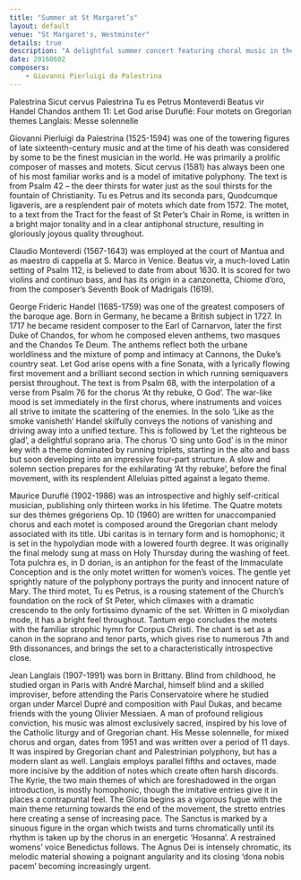 ```yaml
---
title: "Summer at St Margaret’s"
layout: default
venue: "St Margaret's, Westminster"
details: true
description: "A delightful summer concert featuring choral music in the beautiful setting of St Margaret's Westminster, celebrating the season with both sacred and secular works."
date: 20160602
composers:
    - Giovanni Pierluigi da Palestrina
---
```

Palestrina Sicut cervus
Palestrina Tu es Petrus
Monteverdi Beatus vir
Handel Chandos anthem 11: Let God arise
Duruflé: Four motets on Gregorian themes
Langlais: Messe solennelle

Giovanni Pierluigi da Palestrina (1525-1594) was one of the towering figures of late sixteenth-century music and at the time of his death was considered by some to be the finest musician in the world. He was primarily a prolific composer of masses and motets. Sicut cervus (1581) has always been one of his most familiar works and is a model of imitative polyphony. The text is from Psalm 42 – the deer thirsts for water just as the soul thirsts for the fountain of Christianity. Tu es Petrus and its seconda pars, Quodcumque ligaveris, are a resplendent pair of motets which date from 1572. The motet, to a text from the Tract for the feast of St Peter’s Chair in Rome, is written in a bright major tonality and in a clear antiphonal structure, resulting in gloriously joyous quality throughout.

Claudio Monteverdi (1567-1643) was employed at the court of Mantua and as maestro di cappella at S. Marco in Venice. Beatus vir, a much-loved Latin setting of Psalm 112, is believed to date from about 1630. It is scored for two violins and continuo bass, and has its origin in a canzonetta, Chiome d’oro, from the composer’s Seventh Book of Madrigals (1619).

George Frideric Handel (1685-1759) was one of the greatest composers of the baroque age. Born in Germany, he became a British subject in 1727. In 1717 he became resident composer to the Earl of Carnarvon, later the first Duke of Chandos, for whom he composed eleven anthems, two masques and the Chandos Te Deum. The anthems reflect both the urbane worldliness and the mixture of pomp and intimacy at Cannons, the Duke’s country seat. Let God arise opens with a fine Sonata, with a lyrically flowing first movement and a brilliant second section in which running semiquavers persist throughout. The text is from Psalm 68, with the interpolation of a verse from Psalm 76 for the chorus ‘At thy rebuke, O God’. The war-like mood is set immediately in the first chorus, where instruments and voices all strive to imitate the scattering of the enemies. In the solo ‘Like as the smoke vanisheth’ Handel skilfully conveys the notions of vanishing and driving away into a unified texture. This is followed by ‘Let the righteous be glad’, a delightful soprano aria. The chorus ‘O sing unto God’ is in the minor key with a theme dominated by running triplets, starting in the alto and bass but soon developing into an impressive four-part structure. A slow and solemn section prepares for the exhilarating ‘At thy rebuke’, before the final movement, with its resplendent Alleluias pitted against a legato theme.

Maurice Duruflé (1902-1986) was an introspective and highly self-critical musician, publishing only thirteen works in his lifetime. The Quatre motets sur des thèmes grégoriens Op. 10 (1960) are written for unaccompanied chorus and each motet is composed around the Gregorian chant melody associated with its title. Ubi caritas is in ternary form and is homophonic; it is set in the hypolydian mode with a lowered fourth degree. It was originally the final melody sung at mass on Holy Thursday during the washing of feet. Tota pulchra es, in D dorian, is an antiphon for the feast of the Immaculate Conception and is the only motet written for women’s voices. The gentle yet sprightly nature of the polyphony portrays the purity and innocent nature of Mary. The third motet, Tu es Petrus, is a rousing statement of the Church’s foundation on the rock of St Peter, which climaxes with a dramatic crescendo to the only fortissimo dynamic of the set. Written in G mixolydian mode, it has a bright feel throughout. Tantum ergo concludes the motets with the familiar strophic hymn for Corpus Christi. The chant is set as a canon in the soprano and tenor parts, which gives rise to numerous 7th and 9th dissonances, and brings the set to a characteristically introspective close.

Jean Langlais (1907-1991) was born in Brittany. Blind from childhood, he studied organ in Paris with André Marchal, himself blind and a skilled improviser, before attending the Paris Conservatoire where he studied organ under Marcel Dupré and composition with Paul Dukas, and became friends with the young Olivier Messiaen. A man of profound religious conviction, his music was almost exclusively sacred, inspired by his love of the Catholic liturgy and of Gregorian chant. His Messe solennelle, for mixed chorus and organ, dates from 1951 and was written over a period of 11 days. It was inspired by Gregorian chant and Palestrinian polyphony, but has a modern slant as well. Langlais employs parallel fifths and octaves, made more incisive by the addition of notes which create often harsh discords. The Kyrie, the two main themes of which are foreshadowed in the organ introduction, is mostly homophonic, though the imitative entries give it in places a contrapuntal feel. The Gloria begins as a vigorous fugue with the main theme returning towards the end of the movement, the stretto entries here creating a sense of increasing pace. The Sanctus is marked by a sinuous figure in the organ which twists and turns chromatically until its rhythm is taken up by the chorus in an energetic ‘Hosanna’. A restrained womens’ voice Benedictus follows. The Agnus Dei is intensely chromatic, its melodic material showing a poignant angularity and its closing ‘dona nobis pacem’ becoming increasingly urgent.

